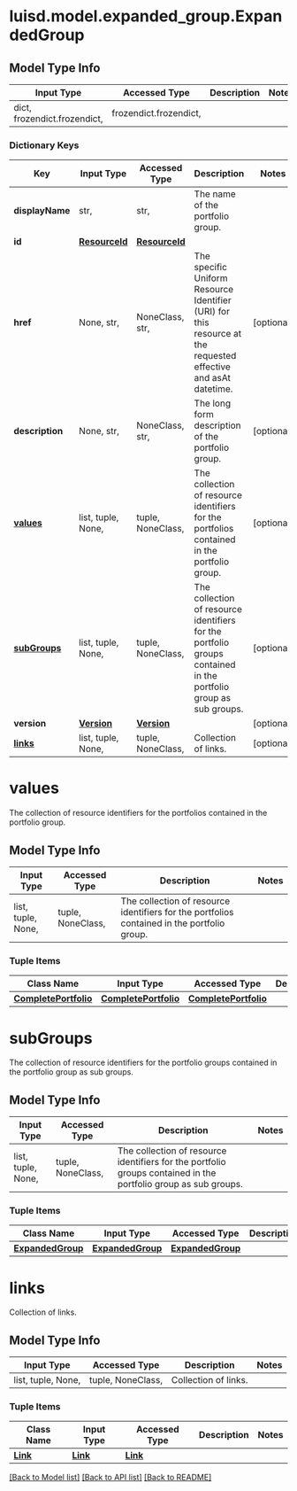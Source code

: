 # luisd.model.expanded_group.ExpandedGroup

## Model Type Info
Input Type | Accessed Type | Description | Notes
------------ | ------------- | ------------- | -------------
dict, frozendict.frozendict,  | frozendict.frozendict,  |  | 

### Dictionary Keys
Key | Input Type | Accessed Type | Description | Notes
------------ | ------------- | ------------- | ------------- | -------------
**displayName** | str,  | str,  | The name of the portfolio group. | 
**id** | [**ResourceId**](ResourceId.md) | [**ResourceId**](ResourceId.md) |  | 
**href** | None, str,  | NoneClass, str,  | The specific Uniform Resource Identifier (URI) for this resource at the requested effective and asAt datetime. | [optional] 
**description** | None, str,  | NoneClass, str,  | The long form description of the portfolio group. | [optional] 
**[values](#values)** | list, tuple, None,  | tuple, NoneClass,  | The collection of resource identifiers for the portfolios contained in the portfolio group. | [optional] 
**[subGroups](#subGroups)** | list, tuple, None,  | tuple, NoneClass,  | The collection of resource identifiers for the portfolio groups contained in the portfolio group as sub groups. | [optional] 
**version** | [**Version**](Version.md) | [**Version**](Version.md) |  | [optional] 
**[links](#links)** | list, tuple, None,  | tuple, NoneClass,  | Collection of links. | [optional] 

# values

The collection of resource identifiers for the portfolios contained in the portfolio group.

## Model Type Info
Input Type | Accessed Type | Description | Notes
------------ | ------------- | ------------- | -------------
list, tuple, None,  | tuple, NoneClass,  | The collection of resource identifiers for the portfolios contained in the portfolio group. | 

### Tuple Items
Class Name | Input Type | Accessed Type | Description | Notes
------------- | ------------- | ------------- | ------------- | -------------
[**CompletePortfolio**](CompletePortfolio.md) | [**CompletePortfolio**](CompletePortfolio.md) | [**CompletePortfolio**](CompletePortfolio.md) |  | 

# subGroups

The collection of resource identifiers for the portfolio groups contained in the portfolio group as sub groups.

## Model Type Info
Input Type | Accessed Type | Description | Notes
------------ | ------------- | ------------- | -------------
list, tuple, None,  | tuple, NoneClass,  | The collection of resource identifiers for the portfolio groups contained in the portfolio group as sub groups. | 

### Tuple Items
Class Name | Input Type | Accessed Type | Description | Notes
------------- | ------------- | ------------- | ------------- | -------------
[**ExpandedGroup**](ExpandedGroup.md) | [**ExpandedGroup**](ExpandedGroup.md) | [**ExpandedGroup**](ExpandedGroup.md) |  | 

# links

Collection of links.

## Model Type Info
Input Type | Accessed Type | Description | Notes
------------ | ------------- | ------------- | -------------
list, tuple, None,  | tuple, NoneClass,  | Collection of links. | 

### Tuple Items
Class Name | Input Type | Accessed Type | Description | Notes
------------- | ------------- | ------------- | ------------- | -------------
[**Link**](Link.md) | [**Link**](Link.md) | [**Link**](Link.md) |  | 

[[Back to Model list]](../../README.md#documentation-for-models) [[Back to API list]](../../README.md#documentation-for-api-endpoints) [[Back to README]](../../README.md)

